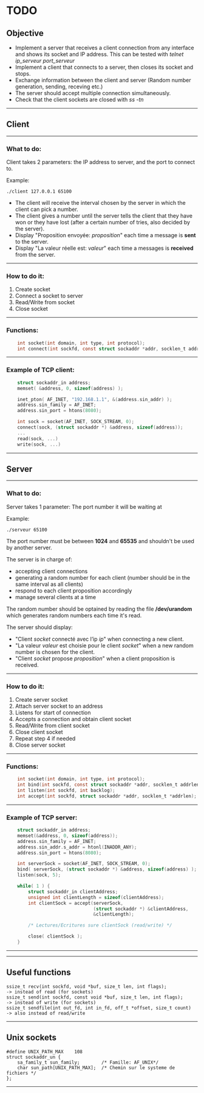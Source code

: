 
# TODO

## Objective

- Implement a server that receives a client connection from any interface and shows its socket and IP address. This can be tested with *telnet ip_serveur port_serveur*
- Implement a client that connects to a server, then closes its socket and stops.
- Exchange information between the client and server (Random number generation, sending, receving etc.)
- The server should accept multiple connection simultaneously.
- Check that the client sockets are closed with *ss -tn*

---

## Client

---

### What to do:

Client takes 2 parameters: the IP address to server, and the port to connect to.

Example:

    ./client 127.0.0.1 65100

- The client will receive the interval chosen by the server in which the client can pick a number.
- The client gives a number until the server tells the client that they have won or they have lost (after a certain number of tries, also decided by the server).
- Display "Proposition envoyée: *proposition*" each time a message is **sent** to the server.
- Display "La valeur réelle est: *valeur*" each time a messages is **received** from the server.

---

### How to do it:

1. Create socket
2. Connect a socket to server
3. Read/Write from socket
4. Close socket

---

### Functions:

```c 
    int socket(int domain, int type, int protocol);                                     -> creates a socket
    int connect(int sockfd, const struct sockaddr *addr, socklen_t addrlen);            -> initiates a connection
```

---

### Example of TCP client:

```c
    struct sockaddr_in address;
    memset( &address, 0, sizeof(address) );

    inet_pton( AF_INET, "192.168.1.1", &(address.sin_addr) );
    address.sin_family = AF_INET;
    address.sin_port = htons(8080);

    int sock = socket(AF_INET, SOCK_STREAM, 0);
    connect(sock, (struct sockaddr *) &address, sizeof(address));
    ...
    read(sock, ...)
    write(sock, ...)
```

---

## Server

---

### What to do:

Server takes 1 parameter: The port number it will be waiting at

Example:

    ./serveur 65100

The port number must be between **1024** and **65535** and shouldn't be used by another server.

The server is in charge of:
- accepting client connections
- generating a random number for each client (number should be in the same interval as all clients)
- respond to each client proposition accordingly
- manage several clients at a time

The random number should be optained by reading the file **/dev/urandom** which generates random numbers each time it's read.

The server should display:
-  "Client *socket* connecté avec l’ip *ip*" when connecting a new client.
-  "La valeur *valeur* est choisie pour le client *socket*" when a new random number is chosen for the client.
-  "Client *socket* propose *proposition*" when a client proposition is received.
---

### How to do it:

1. Create server socket
2. Attach server socket to an address
3. Listens for start of connection
4. Accepts a connection and obtain client socket
5. Read/Write from client socket
6. Close client socket
7. Repeat step 4 if needed
8. Close server socket

---

### Functions:

```c
    int socket(int domain, int type, int protocol);                                   -> creates a socket
    int bind(int sockfd, const struct sockaddr *addr, socklen_t addrlen);             -> attaches socket to address
    int listen(int sockfd, int backlog);                                              -> marks a socket as passive (can accept connections)
    int accept(int sockfd, struct sockaddr *addr, socklen_t *addrlen);                -> accepts a connection
```

---

### Example of TCP server:

```c
    struct sockaddr_in address;
    memset(&address, 0, sizeof(address));
    address.sin_family = AF_INET;
    address.sin_addr.s_addr = htonl(INADDR_ANY);
    address.sin_port = htons(8080);

    int serverSock = socket(AF_INET, SOCK_STREAM, 0);
    bind( serverSock, (struct sockaddr *) &address, sizeof(address) );
    listen(sock, 5);

    while( 1 ) {
        struct sockaddr_in clientAddress;
        unsigned int clientLength = sizeof(clientAddress);
        int clientSock = accept(serverSock,
                                (struct sockaddr *) &clientAddress,
                                &clientLength);

        /* Lectures/Ecritures sure clientSock (read/write) */

        close( clientSock );
    }
```

---

---

## Useful functions

    ssize_t recv(int sockfd, void *buf, size_t len, int flags);                         -> instead of read (for sockets)
    ssize_t send(int sockfd, const void *buf, size_t len, int flags);                   -> instead of write (for sockets)
    ssize_t sendfile(int out_fd, int in_fd, off_t *offset, size_t count)                -> also instead of read/write

---

## Unix sockets


    #define UNIX_PATH_MAX    108
    struct sockaddr_un {
        sa_family_t sun_family;        /* Famille: AF_UNIX*/
        char sun_path[UNIX_PATH_MAX];  /* Chemin sur le systeme de fichiers */
    };


---


